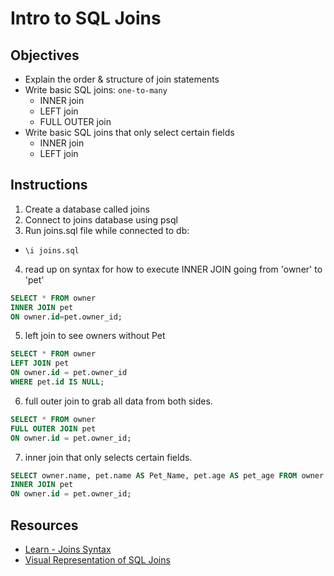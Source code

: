 # Intro to SQL Joins

## Objectives

* Explain the order & structure of join statements
* Write basic SQL joins: `one-to-many`
  - INNER join
  - LEFT join
  - FULL OUTER join
* Write basic SQL joins that only select certain fields
  - INNER join
  - LEFT join

## Instructions

1. Create a database called joins
2. Connect to joins database using psql
3. Run joins.sql file while connected to db:
  - `\i joins.sql`
4. read up on syntax for how to execute INNER JOIN going from 'owner' to 'pet'
  ```SQL
  SELECT * FROM owner
  INNER JOIN pet
  ON owner.id=pet.owner_id;
  ```

5. left join to see owners without Pet
  ```sql
  SELECT * FROM owner
  LEFT JOIN pet
  ON owner.id = pet.owner_id
  WHERE pet.id IS NULL;
  ```
6. full outer join to grab all data from both sides.

  ```sql
  SELECT * FROM owner
  FULL OUTER JOIN pet
  ON owner.id = pet.owner_id;
  ```

7. inner join that only selects certain fields.

  ```sql
  SELECT owner.name, pet.name AS Pet_Name, pet.age AS pet_age FROM owner
  INNER JOIN pet
  ON owner.id = pet.owner_id;
  ```



## Resources

* [Learn - Joins Syntax](https://github.com/gSchool/sql-curriculum/blob/master/Joins.md#joins---syntax)
* [Visual Representation of SQL Joins](https://www.codeproject.com/Articles/33052/Visual-Representation-of-SQL-Joins)
